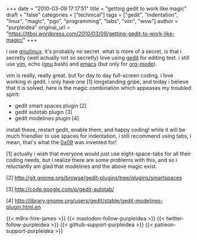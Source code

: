+++
date = "2010-03-09 17:17:51"
title = "getting gedit to work like magic"
draft = "false"
categories = ["technical"]
tags = ["gedit", "indentation", "linux", "magic", "pgo", "programming", "tabs", "vim", "wow"]
author = "purpleidea"
original_url = "https://ttboj.wordpress.com/2010/03/09/getting-gedit-to-work-like-magic/"
+++

i use <a href="http://en.wikipedia.org/wiki/GNU/Linux">gnu/linux</a>. it's probably no secret. what is more of a secret, is that i secretly (well actually not so secretly) love using <a href="http://projects.gnome.org/gedit/">gedit</a> for editing text. i still use <a href="http://www.vim.org/">vim</a>, echo (<a href="http://www.gnu.org/">gnu</a> bash) and <a href="http://www.gnu.org/software/emacs/">emacs</a> (but only for <a href="http://orgmode.org/">org-mode</a>).

vim is really, really great. but for day to day full-screen coding, i love working in gedit. i only have one [1] longstanding gripe, and today i believe that it is solved. here is the magic combination which appeases my troubled spirit:
<ul>
	<li><span style="background-color:#ffffff;">gedit smart spaces plugin [2]</span></li>
	<li><span style="background-color:#ffffff;">gedit autotab plugin [3]</span></li>
	<li><span style="background-color:#ffffff;">gedit modelines plugin [4]</span></li>
</ul>
install these, restart gedit, enable them, and happy coding!
<span style="background-color:#ffffff;">while it will be much friendlier to use spaces for indentation, i still recommend using tabs, i mean, that's what the <a href="http://en.wikipedia.org/wiki/Tab_key">0x09</a> was invented for!</span>

[1] actually i wish that everyone would just use eight-space-tabs for all their coding needs, but i realize there are some problems with this, and so i reluctantly am glad that modelines and the above magic exist.

[2] <a href="http://git.gnome.org/browse/gedit-plugins/tree/plugins/smartspaces">http://git.gnome.org/browse/gedit-plugins/tree/plugins/smartspaces</a>

[3] <a href="http://code.google.com/p/gedit-autotab/">http://code.google.com/p/gedit-autotab/</a>

<a href="http://code.google.com/p/gedit-autotab/"></a><span style="background-color:#ffffff;">[4] <a href="http://library.gnome.org/users/gedit/stable/gedit-modelines-plugin.html.en">http://library.gnome.org/users/gedit/stable/gedit-modelines-plugin.html.en</a></span>

{{< m9rx-hire-james >}}
{{< mastodon-follow-purpleidea >}}
{{< twitter-follow-purpleidea >}}
{{< github-support-purpleidea >}}
{{< patreon-support-purpleidea >}}
